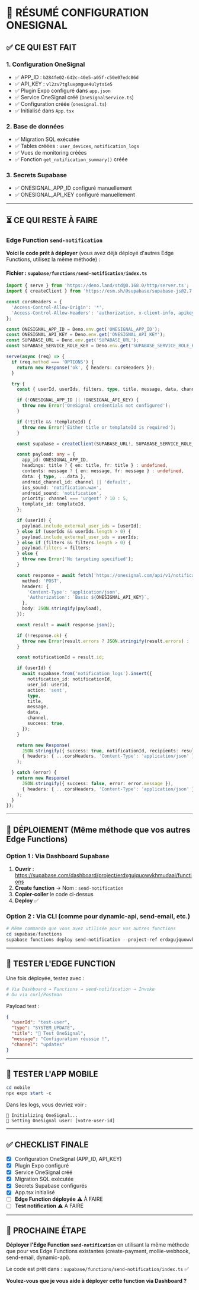 # 🚀 RÉSUMÉ CONFIGURATION ONESIGNAL

## ✅ CE QUI EST FAIT

### 1. Configuration OneSignal
- ✅ APP_ID : `b284fe02-642c-40e5-a05f-c50e07edc86d`
- ✅ API_KEY : `vl2zv7tgluxpmgue4ulytsie5`
- ✅ Plugin Expo configuré dans `app.json`
- ✅ Service OneSignal créé (`OneSignalService.ts`)
- ✅ Configuration créée (`onesignal.ts`)
- ✅ Initialisé dans `App.tsx`

### 2. Base de données
- ✅ Migration SQL exécutée
- ✅ Tables créées : `user_devices`, `notification_logs`
- ✅ Vues de monitoring créées
- ✅ Fonction `get_notification_summary()` créée

### 3. Secrets Supabase
- ✅ ONESIGNAL_APP_ID configuré manuellement
- ✅ ONESIGNAL_API_KEY configuré manuellement

---

## ⏳ CE QUI RESTE À FAIRE

### Edge Function `send-notification`

**Voici le code prêt à déployer** (vous avez déjà déployé d'autres Edge Functions, utilisez la même méthode) :

#### Fichier : `supabase/functions/send-notification/index.ts`

```typescript
import { serve } from 'https://deno.land/std@0.168.0/http/server.ts';
import { createClient } from 'https://esm.sh/@supabase/supabase-js@2.7.1';

const corsHeaders = {
  'Access-Control-Allow-Origin': '*',
  'Access-Control-Allow-Headers': 'authorization, x-client-info, apikey, content-type',
};

const ONESIGNAL_APP_ID = Deno.env.get('ONESIGNAL_APP_ID');
const ONESIGNAL_API_KEY = Deno.env.get('ONESIGNAL_API_KEY');
const SUPABASE_URL = Deno.env.get('SUPABASE_URL');
const SUPABASE_SERVICE_ROLE_KEY = Deno.env.get('SUPABASE_SERVICE_ROLE_KEY');

serve(async (req) => {
  if (req.method === 'OPTIONS') {
    return new Response('ok', { headers: corsHeaders });
  }

  try {
    const { userId, userIds, filters, type, title, message, data, channel, templateId } = await req.json();

    if (!ONESIGNAL_APP_ID || !ONESIGNAL_API_KEY) {
      throw new Error('OneSignal credentials not configured');
    }

    if (!title && !templateId) {
      throw new Error('Either title or templateId is required');
    }

    const supabase = createClient(SUPABASE_URL!, SUPABASE_SERVICE_ROLE_KEY!);

    const payload: any = {
      app_id: ONESIGNAL_APP_ID,
      headings: title ? { en: title, fr: title } : undefined,
      contents: message ? { en: message, fr: message } : undefined,
      data: { type, ...data },
      android_channel_id: channel || 'default',
      ios_sound: 'notification.wav',
      android_sound: 'notification',
      priority: channel === 'urgent' ? 10 : 5,
      template_id: templateId,
    };

    if (userId) {
      payload.include_external_user_ids = [userId];
    } else if (userIds && userIds.length > 0) {
      payload.include_external_user_ids = userIds;
    } else if (filters && filters.length > 0) {
      payload.filters = filters;
    } else {
      throw new Error('No targeting specified');
    }

    const response = await fetch('https://onesignal.com/api/v1/notifications', {
      method: 'POST',
      headers: {
        'Content-Type': 'application/json',
        'Authorization': `Basic ${ONESIGNAL_API_KEY}`,
      },
      body: JSON.stringify(payload),
    });

    const result = await response.json();

    if (!response.ok) {
      throw new Error(result.errors ? JSON.stringify(result.errors) : 'Failed to send notification');
    }

    const notificationId = result.id;

    if (userId) {
      await supabase.from('notification_logs').insert({
        notification_id: notificationId,
        user_id: userId,
        action: 'sent',
        type,
        title,
        message,
        data,
        channel,
        success: true,
      });
    }

    return new Response(
      JSON.stringify({ success: true, notificationId, recipients: result.recipients || 0 }),
      { headers: { ...corsHeaders, 'Content-Type': 'application/json' }, status: 200 }
    );

  } catch (error) {
    return new Response(
      JSON.stringify({ success: false, error: error.message }),
      { headers: { ...corsHeaders, 'Content-Type': 'application/json' }, status: 500 }
    );
  }
});
```

---

## 🚀 DÉPLOIEMENT (Même méthode que vos autres Edge Functions)

### Option 1 : Via Dashboard Supabase

1. **Ouvrir** : https://supabase.com/dashboard/project/erdxgujquowvkhmudaai/functions
2. **Create function** → Nom : `send-notification`
3. **Copier-coller** le code ci-dessus
4. **Deploy** ✅

### Option 2 : Via CLI (comme pour dynamic-api, send-email, etc.)

```powershell
# Même commande que vous avez utilisée pour vos autres functions
cd supabase/functions
supabase functions deploy send-notification --project-ref erdxgujquowvkhmudaai
```

---

## 🧪 TESTER L'EDGE FUNCTION

Une fois déployée, testez avec :

```powershell
# Via Dashboard → Functions → send-notification → Invoke
# Ou via curl/Postman
```

Payload test :
```json
{
  "userId": "test-user",
  "type": "SYSTEM_UPDATE",
  "title": "🔔 Test OneSignal",
  "message": "Configuration réussie !",
  "channel": "updates"
}
```

---

## 📱 TESTER L'APP MOBILE

```powershell
cd mobile
npx expo start -c
```

Dans les logs, vous devriez voir :
```
🔔 Initializing OneSignal...
🔔 Setting OneSignal user: [votre-user-id]
```

---

## ✅ CHECKLIST FINALE

- [x] Configuration OneSignal (APP_ID, API_KEY)
- [x] Plugin Expo configuré
- [x] Service OneSignal créé
- [x] Migration SQL exécutée
- [x] Secrets Supabase configurés
- [x] App.tsx initialisé
- [ ] **Edge Function déployée** ⚠️ À FAIRE
- [ ] **Test notification** ⚠️ À FAIRE

---

## 🎯 PROCHAINE ÉTAPE

**Déployer l'Edge Function `send-notification`** en utilisant la même méthode que pour vos Edge Functions existantes (create-payment, mollie-webhook, send-email, dynamic-api).

Le code est prêt dans : `supabase/functions/send-notification/index.ts` ✅

**Voulez-vous que je vous aide à déployer cette function via Dashboard ?**
